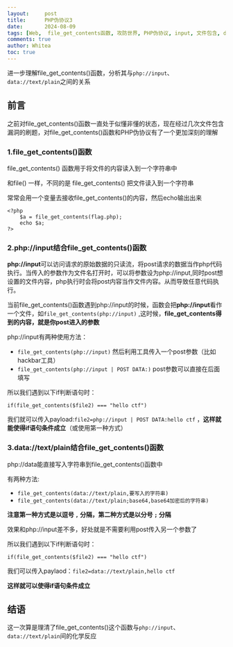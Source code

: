 ```yaml
---
layout:     post
title:      PHP伪协议3
date:       2024-08-09
tags: [Web,  file_get_contents函数, 攻防世界, PHP伪协议, input, 文件包含, data]
comments: true
author: Whitea
toc: true
---
```


进一步理解file_get_contents()函数，分析其与`php://input`、`data://text/plain`之间的关系

<!-- more -->

## 前言

之前对file_get_contents()函数一直处于似懂非懂的状态，现在经过几次文件包含漏洞的刷题，对file_get_contents()函数和PHP伪协议有了一个更加深刻的理解

### 1.file_get_contents()函数

file_get_contents() 函数用于将文件的内容读入到一个字符串中

和file() 一样，不同的是 file_get_contents() 把文件读入到一个字符串

常常会用一个变量去接收file_get_contents()的内容，然后echo输出出来

```
<?php
    $a = file_get_contents(flag.php);
    echo $a;
?>
```

### 2.php://input结合file_get_contents()函数

**php://input**可以访问请求的原始数据的只读流，将post请求的数据当作php代码执行。当传入的参数作为文件名打开时，可以将参数设为php://input,同时post想设置的文件内容，php执行时会将post内容当作文件内容。从而导致任意代码执行。

当前file_get_contents()函数遇到php://input的时候，函数会把**php://input**看作一个文件，如`file_get_contents(php://input)` ,这时候，**file_get_contents得到的内容，就是你post进入的参数**

php://input有两种使用方法：
   - `file_get_contents(php://input)` 然后利用工具传入一个post参数（比如hackbar工具）
   - `file_get_contents(php://input | POST DATA:)`  post参数可以直接在后面填写

所以我们遇到以下if判断语句时：

```
if(file_get_contents($file2) === "hello ctf")
```

我们就可以传入payload:`file2=php://input | POST DATA:hello ctf` ，**这样就能使得if语句条件成立**（或使用第一种方式）

### 3.data://text/plain结合file_get_contents()函数

php://data能直接写入字符串到file_get_contents()函数中

有两种方法:
   -  `file_get_contents(data://text/plain,要写入的字符串)`
   - `file_get_contents(data://text/plain;base64,base64加密后的字符串)`

**注意第一种方式是以逗号 `,` 分隔，第二种方式是以分号 `;` 分隔**

效果和php://input差不多，好处就是不需要利用post传入另一个参数了

所以我们遇到以下if判断语句时：

```
if(file_get_contents($file2) === "hello ctf")
```

我们可以传入paylaod：`file2=data://text/plain,hello ctf`

**这样就可以使得if语句条件成立**

## 结语

这一次算是理清了file_get_contents()这个函数与`php://input`、`data://text/plain`间的化学反应
